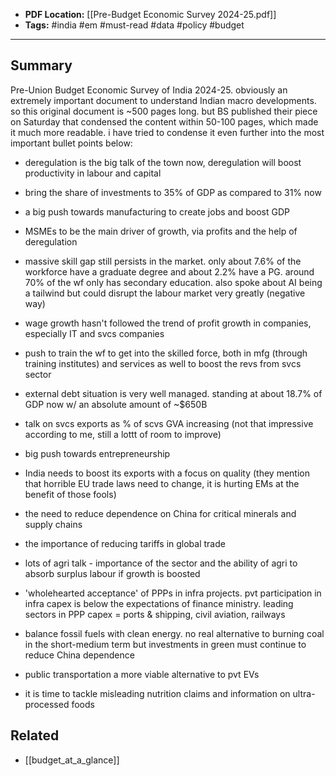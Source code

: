 
- **PDF Location:** [[Pre-Budget Economic Survey 2024-25.pdf]]
- **Tags:** #india #em #must-read #data #policy #budget 

---
## Summary

Pre-Union Budget Economic Survey of India 2024-25. obviously an extremely important document to understand Indian macro developments.
so this original document is ~500 pages long. but BS published their piece on Saturday that condensed the content within 50-100 pages, which made it much more readable. i have tried to condense it even further into the most important bullet points below:

- deregulation is the big talk of the town now, deregulation will boost productivity in labour and capital

- bring the share of investments to 35% of GDP as compared to 31% now

- a big push towards manufacturing to create jobs and boost GDP

- MSMEs to be the main driver of growth, via profits and the help of deregulation

- massive skill gap still persists in the market. only about 7.6% of the workforce have a graduate degree and about 2.2% have a PG. around 70% of the wf only has secondary education. also spoke about AI being a tailwind but could disrupt the labour market very greatly (negative way)

- wage growth hasn't followed the trend of profit growth in companies, especially IT and svcs companies

- push to train the wf to get into the skilled force, both in mfg (through training institutes) and services as well to boost the revs from svcs sector

- external debt situation is very well managed. standing at about 18.7% of GDP now w/ an absolute amount of ~$650B

- talk on svcs exports as % of scvs GVA increasing (not that impressive according to me, still a lottt of room to improve)

- big push towards entrepreneurship

- India needs to boost its exports with a focus on quality (they mention that horrible EU trade laws need to change, it is hurting EMs at the benefit of those fools)

- the need to reduce dependence on China for critical minerals and supply chains

- the importance of reducing tariffs in global trade

- lots of agri talk - importance of the sector and the ability of agri to absorb surplus labour if growth is boosted

- 'wholehearted acceptance' of PPPs in infra projects. pvt participation in infra capex is below the expectations of finance ministry. leading sectors in PPP capex = ports & shipping, civil aviation, railways

- balance fossil fuels with clean energy. no real alternative to burning coal in the short-medium term but investments in green must continue to reduce China dependence

- public transportation a more viable alternative to pvt EVs

- it is time to tackle misleading nutrition claims and information on ultra-processed foods


## Related
- [[budget_at_a_glance]]


